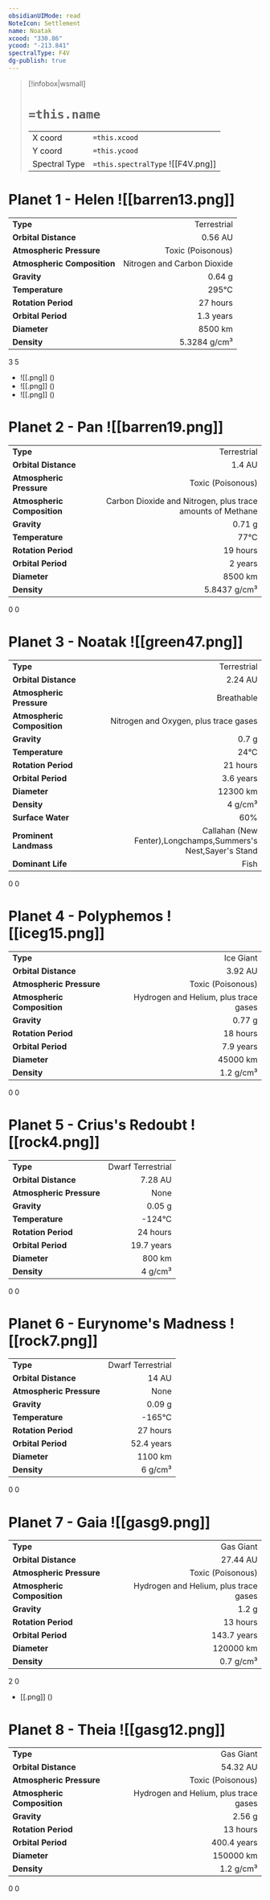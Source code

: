 ```yaml
---
obsidianUIMode: read
NoteIcon: Settlement
name: Noatak
xcood: "330.86"
ycood: "-213.841"
spectralType: F4V
dg-publish: true
---
```

> [!infobox|wsmall]
> # `=this.name`
> | | |
> | - | - |
> | X coord | `=this.xcood` |
> | Y coord| `=this.ycood` |
> | Spectral Type | `=this.spectralType` ![[F4V.png]] |

# Planet 1 - Helen ![[barren13.png]]
|                             |                           |
| --------------------------- | -------------------------:|
| **Type**                    |             Terrestrial |
| **Orbital Distance**        |   0.56 AU |
| **Atmospheric Pressure**    |       Toxic (Poisonous) |
| **Atmospheric Composition** |      Nitrogen and Carbon Dioxide |
| **Gravity**                 |        0.64 g |
| **Temperature**             |    295°C |
| **Rotation Period**         |  27 hours |
| **Orbital Period** | 1.3 years |
| **Diameter**                |      8500 km | 
| **Density**                 |    5.3284 g/cm³ |



3
5

- ![[.png]]  ()
- ![[.png]]  ()
- ![[.png]]  ()


# Planet 2 - Pan ![[barren19.png]]
|                             |                           |
| --------------------------- | -------------------------:|
| **Type**                    |             Terrestrial |
| **Orbital Distance**        |   1.4 AU |
| **Atmospheric Pressure**    |       Toxic (Poisonous) |
| **Atmospheric Composition** |      Carbon Dioxide and Nitrogen, plus trace amounts of Methane |
| **Gravity**                 |        0.71 g |
| **Temperature**             |    77°C |
| **Rotation Period**         |  19 hours |
| **Orbital Period** | 2 years |
| **Diameter**                |      8500 km | 
| **Density**                 |    5.8437 g/cm³ |



0
0



# Planet 3 - Noatak ![[green47.png]]
|                             |                           |
| --------------------------- | -------------------------:|
| **Type**                    |             Terrestrial |
| **Orbital Distance**        |   2.24 AU |
| **Atmospheric Pressure**    |       Breathable |
| **Atmospheric Composition** |      Nitrogen and Oxygen, plus trace gases |
| **Gravity**                 |        0.7 g |
| **Temperature**             |    24°C |
| **Rotation Period**         |  21 hours |
| **Orbital Period** | 3.6 years |
| **Diameter**                |      12300 km | 
| **Density**                 |    4 g/cm³ |
| **Surface Water**           |           60% | 
| **Prominent Landmass**      |         Callahan (New Fenter),Longchamps,Summers's Nest,Sayer's Stand | 
| **Dominant Life**           |         Fish |



0
0



# Planet 4 - Polyphemos ![[iceg15.png]]
|                             |                           |
| --------------------------- | -------------------------:|
| **Type**                    |             Ice Giant |
| **Orbital Distance**        |   3.92 AU |
| **Atmospheric Pressure**    |       Toxic (Poisonous) |
| **Atmospheric Composition** |      Hydrogen and Helium, plus trace gases |
| **Gravity**                 |        0.77 g |
| **Rotation Period**         |  18 hours |
| **Orbital Period** | 7.9 years |
| **Diameter**                |      45000 km | 
| **Density**                 |    1.2 g/cm³ |



0
0



# Planet 5 - Crius's Redoubt ![[rock4.png]]
|                             |                           |
| --------------------------- | -------------------------:|
| **Type**                    |             Dwarf Terrestrial |
| **Orbital Distance**        |   7.28 AU |
| **Atmospheric Pressure**    |       None |
| **Gravity**                 |        0.05 g |
| **Temperature**             |    -124°C |
| **Rotation Period**         |  24 hours |
| **Orbital Period** | 19.7 years |
| **Diameter**                |      800 km | 
| **Density**                 |    4 g/cm³ |



0
0



# Planet 6 - Eurynome's Madness ![[rock7.png]]
|                             |                           |
| --------------------------- | -------------------------:|
| **Type**                    |             Dwarf Terrestrial |
| **Orbital Distance**        |   14 AU |
| **Atmospheric Pressure**    |       None |
| **Gravity**                 |        0.09 g |
| **Temperature**             |    -165°C |
| **Rotation Period**         |  27 hours |
| **Orbital Period** | 52.4 years |
| **Diameter**                |      1100 km | 
| **Density**                 |    6 g/cm³ |



0
0



# Planet 7 - Gaia ![[gasg9.png]]
|                             |                           |
| --------------------------- | -------------------------:|
| **Type**                    |             Gas Giant |
| **Orbital Distance**        |   27.44 AU |
| **Atmospheric Pressure**    |       Toxic (Poisonous) |
| **Atmospheric Composition** |      Hydrogen and Helium, plus trace gases |
| **Gravity**                 |        1.2 g |
| **Rotation Period**         |  13 hours |
| **Orbital Period** | 143.7 years |
| **Diameter**                |      120000 km | 
| **Density**                 |    0.7 g/cm³ |



2
0

- [[.png]]  ()

# Planet 8 - Theia ![[gasg12.png]]
|                             |                           |
| --------------------------- | -------------------------:|
| **Type**                    |             Gas Giant |
| **Orbital Distance**        |   54.32 AU |
| **Atmospheric Pressure**    |       Toxic (Poisonous) |
| **Atmospheric Composition** |      Hydrogen and Helium, plus trace gases |
| **Gravity**                 |        2.56 g |
| **Rotation Period**         |  13 hours |
| **Orbital Period** | 400.4 years |
| **Diameter**                |      150000 km | 
| **Density**                 |    1.2 g/cm³ |



0
0




